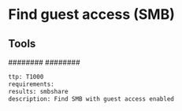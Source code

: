 # Find guest access (SMB)

## Tools
########
########

```meta
ttp: T1000
requirements: 
results: smbshare
description: Find SMB with guest access enabled
```